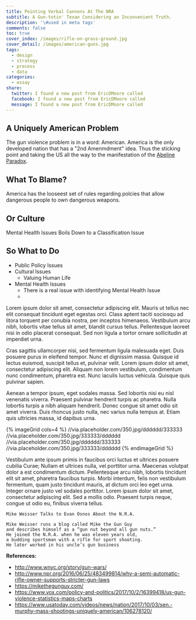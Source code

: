 ```yaml
---
title: Pointing Verbal Cannons At The NRA
subtitle: A Gun-totin' Texan Considering an Inconvenient Truth.
description: '\#used in meta tags'
comments: false
toc: true
cover_index: /images/rifle-on-grass-ground.jpg
cover_detail: /images/american-guns.jpg
tags:
  - design
  - strategy
  - process
  - data
categories:
  - essay
share:
  twitter: I found a new post from EricDMoore called
  facebook: I found a new post from EricDMoore called
  message: I found a new post from EricDMoore called
---
```

## A Uniquely American Problem

The gun violence problem is in a word: American. America is the only developed nation that has a "2nd Amenmdment" idea. Thus the sticking point and taking the US all the way to the manifestation of the [Abeline Paradox](https://en.wikipedia.org/wiki/Abilene_paradox). 

## What To Blame?

America has the looseest set of rules regarding polcies that allow dangerous people to own dangerous weapons.

## Or Culture

Mental Health Issues
Boils Down to a Classification Issue

## So What to Do

- Public Policy Issues
- Cultural Issues
	- Valuing Human Life
- Mental Health Issues
	- There is a real issue with identifying Mental Health Issue
	-

Lorem ipsum dolor sit amet, consectetur adipiscing elit. Mauris ut tellus nec elit consequat tincidunt eget egestas orci. Class aptent taciti sociosqu ad litora torquent per conubia nostra, per inceptos himenaeos. Vestibulum arcu nibh, lobortis vitae tellus sit amet, blandit cursus tellus. Pellentesque laoreet nisi in odio placerat consequat. Sed non ligula a tortor ornare sollicitudin at imperdiet urna. 

Cras sagittis ullamcorper nisi, sed fermentum ligula malesuada eget. Duis posuere purus in eleifend tempor. Nunc et dignissim massa. Quisque id lectus euismod, suscipit tellus et, pulvinar velit. Lorem ipsum dolor sit amet, consectetur adipiscing elit. Aliquam non lorem vestibulum, condimentum nunc condimentum, pharetra est. Nunc iaculis luctus vehicula. Quisque quis pulvinar sapien.

<!-- more --> 

Aenean a tempor ipsum, eget sodales massa. Sed lobortis nisi eu nisl venenatis viverra. Praesent pulvinar hendrerit turpis ac pharetra. Nulla lobortis turpis a nibh aliquam hendrerit. Donec congue sit amet odio sit amet viverra. Duis rhoncus justo nulla, nec varius nulla tempus at. Etiam quis ultricies massa, id dapibus urna. 

{% imageGrid cols=4 %}
  //via.placeholder.com/350.jpg/dddddd/333333
  //via.placeholder.com/350.jpg/333333/dddddd
  //via.placeholder.com/350.jpg/dddddd/333333
  //via.placeholder.com/350.jpg/333333/dddddd
{% endimageGrid %}

Vestibulum ante ipsum primis in faucibus orci luctus et ultrices posuere cubilia Curae; Nullam et ultrices nulla, vel porttitor urna. Maecenas volutpat dolor a est condimentum dictum. Pellentesque arcu nibh, lobortis tincidunt elit sit amet, pharetra faucibus turpis. Morbi interdum, felis non vestibulum fermentum, quam justo tincidunt mauris, at dictum orci leo eget urna. Integer ornare justo vel sodales porttitor. Lorem ipsum dolor sit amet, consectetur adipiscing elit. Sed a mollis odio. Praesent turpis neque, congue ut odio eu, finibus viverra tellus.



`Mike Weisser Talks to Evan Osnos About the N.R.A.`

	Mike Weisser runs a blog called Mike the Gun Guy 
	and describes himself as a “gun nut beyond all gun nuts.” 
	He joined the N.R.A. when he was eleven years old, 
	a budding sportsman with a rifle for sport shooting. 
	He later worked in his uncle’s gun business

**References:**

- http://www.wnyc.org/story/gun-wars/
- http://www.npr.org/2016/06/25/483499814/why-a-semi-automatic-rifle-owner-supports-stricter-gun-laws
- https://mikethegunguy.com/
- https://www.vox.com/policy-and-politics/2017/10/2/16399418/us-gun-violence-statistics-maps-charts
- https://www.usatoday.com/videos/news/nation/2017/10/03/sen.-murphy-mass-shootings-uniquely-american/106278120/